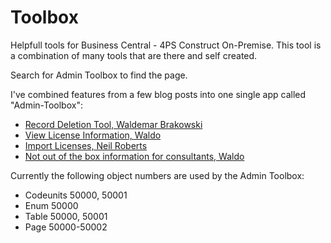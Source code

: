 # Toolbox
Helpfull tools for Business Central - 4PS Construct On-Premise.
This tool is a combination of many tools that are there and self created.

Search for Admin Toolbox to find the page.

I've combined features from a few blog posts into one single app called "Admin-Toolbox": </br>
- [Record Deletion Tool, Waldemar Brakowski](https://navinsights.net/2020/04/02/record-deletion-tool/ "Record Deletion Tool, Waldemar Brakowski")
- [View License Information, Waldo](https://www.waldo.be/2021/01/07/check-customer-license-in-an-onprem-db-from-the-web-client/ "View License Information, Waldo")
- [Import Licenses, Neil Roberts](https://www.imbatman.info/post/using-powershell-in-microsoft-al-for-business-central-onprem "Import Licenses, Neil Roberts")
- [Not out of the box information for consultants, Waldo](https://www.waldo.be/2020/05/26/getting-not-out-of-the-box-information-with-the-out-of-the-box-web-client/ "Not out of the box information for consultants, Waldo") </br>

Currently the following object numbers are used by the Admin Toolbox:
- Codeunits 50000, 50001
- Enum 50000
- Table 50000, 50001
- Page 50000-50002 </br>